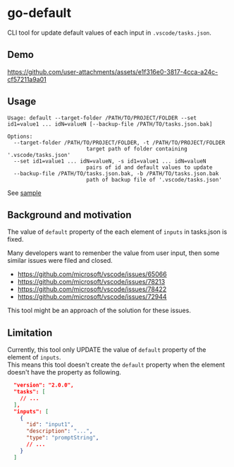# go-default

CLI tool for update default values of each input in `.vscode/tasks.json`.

## Demo
https://github.com/user-attachments/assets/e1f316e0-3817-4cca-a24c-cf57211a9a01

## Usage

```
Usage: default --target-folder /PATH/TO/PROJECT/FOLDER --set id1=value1 ... idN=valueN [--backup-file /PATH/TO/tasks.json.bak]

Options:
  --target-folder /PATH/TO/PROJECT/FOLDER, -t /PATH/TO/PROJECT/FOLDER
                         target path of folder containing '.vscode/tasks.json'
  --set id1=value1 ... idN=valueN, -s id1=value1 ... idN=valueN
                         pairs of id and default values to update
  --backup-file /PATH/TO/tasks.json.bak, -b /PATH/TO/tasks.json.bak
                         path of backup file of '.vscode/tasks.json'
```

See [sample](./sample/.vscode/tasks.json#L17)

## Background and motivation
The value of `default` property of the each element of `inputs` in tasks.json is fixed.

Many developers want to remenber the value from user input, then some similar issues were filed and closed.

  - https://github.com/microsoft/vscode/issues/65066
  - https://github.com/microsoft/vscode/issues/78213
  - https://github.com/microsoft/vscode/issues/78422
  - https://github.com/microsoft/vscode/issues/72944

This tool might be an approach of the solution for these issues. 

## Limitation

Currently, this tool only UPDATE the value of `default` property of the element of `inputs`.  
This means this tool doesn't create the `default` property when the element doesn't have the property as following.

```json
  "version": "2.0.0",
  "tasks": [
    // ...
  ],
  "inputs": [
    {
      "id": "input1",
      "description": "...",
      "type": "promptString",
      // ...
    }
  ]
```